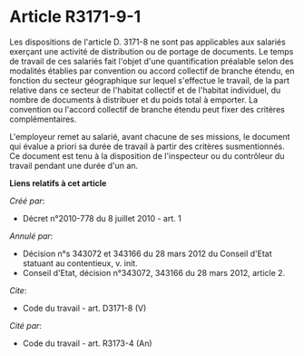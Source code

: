 # Article R3171-9-1

Les dispositions de l'article D. 3171-8 ne sont pas applicables aux salariés exerçant une activité de distribution ou de
portage de documents. Le temps de travail de ces salariés fait l'objet d'une quantification préalable selon des modalités
établies par convention ou accord collectif de branche étendu, en fonction du secteur géographique sur lequel s'effectue le
travail, de la part relative dans ce secteur de l'habitat collectif et de l'habitat individuel, du nombre de documents à
distribuer et du poids total à emporter. La convention ou l'accord collectif de branche étendu peut fixer des critères
complémentaires.

L'employeur remet au salarié, avant chacune de ses missions, le document qui évalue a priori sa durée de travail à partir des
critères susmentionnés. Ce document est tenu à la disposition de l'inspecteur ou du contrôleur du travail pendant une durée
d'un an.

**Liens relatifs à cet article**

_Créé par_:

  - Décret n°2010-778 du 8 juillet 2010 - art. 1

_Annulé par_:

  - Décision n°s 343072 et 343166 du 28 mars 2012 du Conseil d'Etat statuant au contentieux, v. init.
  - Conseil d'Etat, décision n°343072, 343166 du 28 mars 2012, article 2.

_Cite_:

  - Code du travail - art. D3171-8 (V)

_Cité par_:

  - Code du travail - art. R3173-4 (An)
